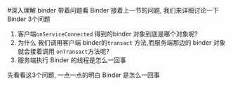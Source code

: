 #深入理解 binder 带着问题看 Binder
接着上一节的问题, 我们来详细讨论一下Binder
3个问题
1. 客户端`onServiceConnected` 得到的binder 对象到底是哪个对象呢?
2. 为什么 我们调用客户端 binder的`transact` 方法,而服务端那边的 binder 对象就会接着调用 `onTransact`方法呢?
3. 服务端执行 Binder 的线程是怎么一回事 

先看看这3个问题, 一点一点的明白 Binder 是怎么一回事